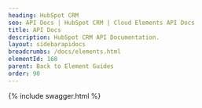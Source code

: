 ```yaml
---
heading: HubSpot CRM
seo: API Docs | HubSpot CRM | Cloud Elements API Docs
title: API Docs
description: HubSpot CRM API Documentation.
layout: sidebarapidocs
breadcrumbs: /docs/elements.html
elementId: 168
parent: Back to Element Guides
order: 90
---
```


{% include swagger.html %}

